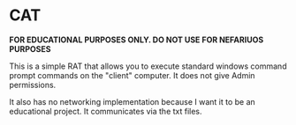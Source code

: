 # CAT
<b>FOR EDUCATIONAL PURPOSES ONLY. DO NOT USE FOR NEFARIUOS PURPOSES</b>

This is a simple RAT that allows you to execute standard windows command prompt commands on the "client" computer.
It does not give Admin permissions.

It also has no networking implementation because I want it to be an educational project.
It communicates via the txt files.
